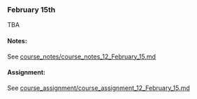 ### February 15th

TBA
    

#### Notes:
    

See [course_notes/course_notes_12_February_15.md](https://github.com/natenolting/BUAD-3283-E-Commerce-Web-Development/blob/spring2018/course_notes/course_notes_12_February_15.md)
    

#### Assignment:
    

See [course_assignment/course_assignment_12_February_15.md](https://github.com/natenolting/BUAD-3283-E-Commerce-Web-Development/blob/spring2018/course_assignment/course_assignment_12_February_15.md)
